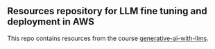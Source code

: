 ## Resources repository for LLM fine tuning and deployment in AWS
This repo contains resources from the course [generative-ai-with-llms](https://www.coursera.org/learn/generative-ai-with-llms/home/info).
